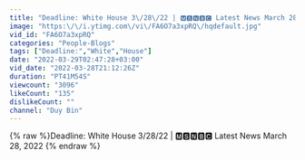 ```yaml
---
title: "Deadline: White House 3\/28\/22 | 🅼🆂🅽🅱🅲 Latest News March 28, 2022"
image: "https:\/\/i.ytimg.com\/vi\/FA6O7a3xpRQ\/hqdefault.jpg"
vid_id: "FA6O7a3xpRQ"
categories: "People-Blogs"
tags: ["Deadline:","White","House"]
date: "2022-03-29T02:47:28+03:00"
vid_date: "2022-03-28T21:12:26Z"
duration: "PT41M54S"
viewcount: "3096"
likeCount: "135"
dislikeCount: ""
channel: "Duy Bin"
---
```

{% raw %}Deadline: White House 3/28/22 | 🅼🆂🅽🅱🅲 Latest News March 28, 2022 {% endraw %}
